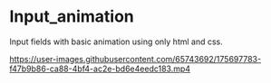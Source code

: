 # Input_animation
Input fields with basic animation using only html and css. 




https://user-images.githubusercontent.com/65743692/175697783-f47b9b86-ca88-4bf4-ac2e-bd6e4eedc183.mp4

